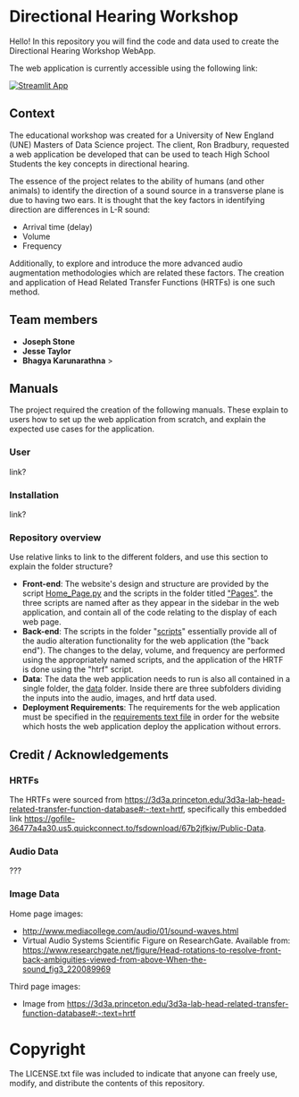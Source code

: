 # Directional Hearing Workshop
Hello! In this repository you will find the code and data used to create the Directional Hearing Workshop WebApp.

The web application is currently accessible using the following link:

[![Streamlit App](https://static.streamlit.io/badges/streamlit_badge_black_white.svg)](https://joestone97-cosc591-home-page-publish-test2-2c3vq0.streamlit.app/)


## Context
The educational workshop was created for a University of New England (UNE) Masters of Data Science project. The client, Ron Bradbury, requested a web application be developed that can be used to teach High School Students the key concepts in directional hearing.

The essence of the project relates to the ability of humans (and other animals) to identify the direction of a
sound source in a transverse plane is due to having two ears. It is
thought that the key factors in identifying direction are differences in
L-R sound:
- Arrival time (delay)
- Volume
- Frequency

Additionally, to explore and introduce the more advanced audio augmentation methodologies which are related these factors. The creation and application of Head Related Transfer Functions (HRTFs) is one such method.

## Team members
- **Joseph Stone** 
- **Jesse Taylor** 
- **Bhagya Karunarathna** > 
 

## Manuals
The project required the creation of the following manuals. These explain to users how to set up the web application from scratch, and explain the expected use cases for the application.

### User
link?

### Installation
link?

### Repository overview
Use relative links to link to the different folders, and use this section to explain the folder structure?
- **Front-end**: The website's design and structure are provided by the script [Home_Page.py](/Home_Page.py) and the scripts in the folder titled ["Pages"](pages/). the three scripts are named after as they appear in the sidebar in the web application, and contain all of the code relating to the display of each web page.
- **Back-end**: The scripts in the folder "[scripts](/scripts/)" essentially provide all of the audio alteration functionality for the web application (the "back end"). The changes to the delay, volume, and frequency are performed using the appropriately named scripts, and the application of the HRTF is done using the "htrf" script.
- **Data**: The data the web application needs to run is also all contained in a single folder, the [data](/data) folder. Inside there are three subfolders dividing the inputs into the audio, images, and hrtf data used.
- **Deployment Requirements**: The requirements for the web application must be specified in the [requirements text file](/requirements.txt) in order for the website which hosts the web application deploy the application without errors.


## Credit / Acknowledgements
### HRTFs
The HRTFs were sourced from https://3d3a.princeton.edu/3d3a-lab-head-related-transfer-function-database#:-:text=hrtf, specifically this embedded link https://gofile-36477a4a30.us5.quickconnect.to/fsdownload/67b2jfkjw/Public-Data.

### Audio Data
???

### Image Data
Home page images:
- http://www.mediacollege.com/audio/01/sound-waves.html
- Virtual Audio Systems Scientific Figure on ResearchGate. Available from: https://www.researchgate.net/figure/Head-rotations-to-resolve-front-back-ambiguities-viewed-from-above-When-the-sound_fig3_220089969

Third page images:
- Image from https://3d3a.princeton.edu/3d3a-lab-head-related-transfer-function-database#:-:text=hrtf

# Copyright
The LICENSE.txt file was included to indicate that anyone can freely use, modify, and distribute the contents of this repository.
